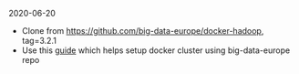 2020-06-20
* Clone from https://github.com/big-data-europe/docker-hadoop, tag=3.2.1
* Use this [guide](https://clubhouse.io/developer-how-to/how-to-set-up-a-hadoop-cluster-in-docker/) which helps setup 
docker cluster using big-data-europe repo 